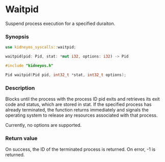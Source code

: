# Waitpid

Suspend process execution for a specified duraiton.

### Synopsis

```rs
use kidneyos_syscalls::waitpid;

waitpid(pid: Pid, stat: *mut i32, options: i32) -> Pid
```

```c
#include "kidneyos.h"

Pid waitpid(Pid pid, int32_t *stat, int32_t options);
```

### Description

Blocks until the process with the process ID pid exits and retrieves its exit code and status, which are stored in stat.
If the specified process has already terminated, the function returns immediately and signals the operating system to release any resources associated with that process.

Currently, no options are supported.

### Return value

On success, the ID of the terminated process is returned. On error, -1 is returned.
